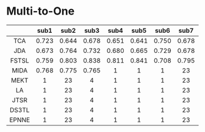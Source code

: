 # Multi-to-One

|  | sub1 | sub2 | sub3 | sub4 | sub5 |  sub6 |  sub7 |  sub8 |  sub9 |  sub10 |  sub11 |  sub12 |  sub13 |  sub14 |  sub15 | Avg | 
| :----: | :----: | :----: | :----: | :----: | :----: | :----: | :----: | ---- | ---- | ---- | ---- | ---- | ---- | ---- | ---- | ---- |
TCA | 0.723 | 0.644 | 0.678 | 0.651 | 0.641 | 0.750 | 0.678 | 0.713 | 0.746 | 0.690 | 0.687 | 0.608 | 0.674 | 0.709 | 0.652 | 0.684
JDA | 0.673 | 0.764 |  0.732 | 0.680 | 0.665 | 0.729 | 0.678 | 0.806 | 0.846 | 0.819 | 0.731 | 0.644 | 0.676 | 0.760 | 0.819 | 0.735
| FSTSL  | 0.759 | 0.803  | 0.838 | 0.811 | 0.841 | 0.708 | 0.795 | 0.757 | 0.806 | 0.780 | 0.899 | 0.691 | 0.742 | 0.776 |  0.915 | 0.795
MIDA| 0.768 | 0.775 | 0.765 |1|1 | 1 | 23 | 4 |1|1 | 1 | 23 | 4 |1|
MEKT| 1 | 23 | 4 |1|1 | 1 | 23 | 4 |1|1 | 1 | 23 | 4 |1|
LA| 1 | 23 | 4 |1|1 | 1 | 23 | 4 |1|1 | 1 | 23 | 4 |1|
JTSR| 1 | 23 | 4 |1|1 | 1 | 23 | 4 |1|1 | 1 | 23 | 4 |1|
DS3TL| 1 | 23 | 4 |1|1 | 1 | 23 | 4 |1|1 | 1 | 23 | 4 |1|
EPNNE| 1 | 23 | 4 |1|1 | 1 | 23 | 4 |1|1 | 1 | 23 | 4 |1|
